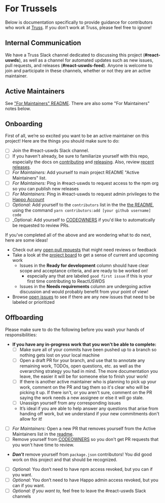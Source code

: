 # For Trussels

Below is documentation specifically to provide guidance for contributors who work at [Truss](https://github.com/trussworks). If you don't work at Truss, please feel free to ignore!

## Internal Communication

We have a Truss Slack channel dedicated to discussing this project (**#react-uswds**), as well as a channel for automated updates such as new issues, pull requests, and releases (**#react-uswds-feed**). Anyone is welcome to join and participate in these channels, whether or not they are an active maintainer.

## Active Maintainers

See ["For Maintainers" README](for_maintainers.md). There are also some "For Maintainers" notes below.

## Onboarding

First of all, we’re so excited you want to be an active maintainer on this project! Here are the things you should make sure to do:

- [ ] Join the #react-uswds Slack channel.
- [ ] If you haven't already, be sure to familiarize yourself with this repo, especially the docs on [contributing](./contributing.md) and [releasing](./releasing.md). Also, review [recent releases](https://github.com/trussworks/react-uswds/releases).
- [ ] _For Maintainers:_ Add yourself to main project README "Active Maintainers" list.
- [ ] _For Maintainers:_ Ping in #react-uswds to request access to the npm org so you can publish new releases
- [ ] _For Maintainers:_ Ping in #react-uswds to request admin privileges to the [Happo Account](https://happo.io/)
- [ ] _Optional:_ Add yourself to the `contributors` list in the the [the README](../README.md), using the command `yarn contributors:add [your github username] code`
- [ ] \_Optional: Add yourself to [CODEOWNERS](../CODEOWNERS) if you'd like to automatically be requested to review PRs.

If you've completed all of the above and are wondering what to do next, here are some ideas!

- Check out any [open pull requests](https://github.com/trussworks/react-uswds/pulls) that might need reviews or feedback
- Take a look at the [project board](https://github.com/trussworks/react-uswds/projects/1) to get a sense of current and upcoming work
  - Issues in the **Ready for development** column should have clear scope and acceptance criteria, and are ready to be worked on!
    - especially any that are labeled `good first issue` if this is your first time contributing to ReactUSWDS
  - Issues in the **Needs requirements** column are undergoing active discussion and would probably benefit from your point of view!
- Browse [open issues](https://github.com/trussworks/react-uswds/issues) to see if there are any new issues that need to be labeled or prioritized

## Offboarding

Please make sure to do the following before you wash your hands of responsibilities:

- **If you have any in-progress work that you won't be able to complete:**
  - [ ] Make sure all of your commits have been pushed up to a branch so nothing gets lost on your local machine
  - [ ] Open a draft PR for your branch, and use that to annotate any remaining work, TODOs, open questions, etc. as well as the overarching strategy you had in mind. The more documentation you leave, the easier it will be for someone else to finish your work!
  - [ ] If there is another active maintainer who is planning to pick up your work, comment on the PR and tag them so it's clear who will be picking it up. If there isn't, or you aren't sure, comment on the PR saying the work needs a new assignee or else it will go stale.
  - [ ] Unassign yourself from any corresponding issues
  - It’s ideal if you are able to help answer any questions that arise from handing off work, but we understand if your new commitments don't allow for it!
- [ ] _For Maintainers:_ Open a new PR that removes yourself from the Active Maintainers list in the [readme](../README.md).
- [ ] Remove yourself from [CODEOWNERS](../CODEOWNERS) so you don't get PR requests that you won't have time to review.
- **_Don't_** remove yourself from `package.json` contributors! You did good work on this project and that should be recognized.
- [ ] _Optional:_ You don’t need to have npm access revoked, but you can if you want.
- [ ] _Optional:_ You don’t need to have Happo admin access revoked, but you can if you want.
- [ ] _Optional: If you want to,_ feel free to leave the #react-uswds Slack channels
